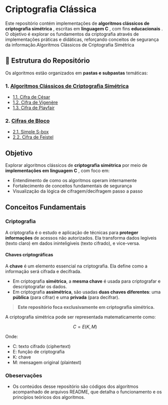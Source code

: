 # Criptografia Clássica

Este repositório contém implementações de **algoritmos clássicos de criptografia simétrica** , escritas em **linguagem C** , com fins **educacionais** . O objetivo é explorar os fundamentos da criptografia através de implementações práticas e didáticas, reforçando conceitos de segurança da informação.Algoritmos Clássicos de Criptografia Simétrica

## 📁 Estrutura do Repositório

Os algoritmos estão organizados em **pastas e subpastas** temáticas:

### 1. [Algoritmos Clássicos de Criptografia Simétrica](algoritmos-classicos)

- [1.1. Cifra de César](algoritmos-classicos/cifra-de-cesar)
- [1.2. Cifra de Vigenère](algoritmos-classicos/cifra-de-vigenere)
- [1.3. Cifra de Playfair](algoritmos-classicos/cifra-de-playfair)

### 2. [Cifras de Bloco](cifra-de-blocos/README.md)

- [2.1. Simple S-box](cifra-de-blocos/simple-s-box)
- [2.2. Cifra de Feistel](cifra-de-blocos/feistel)

## Objetivo

Explorar algoritmos clássicos de **criptografia simétrica** por meio de **implementações em linguagem C** , com foco em:

- Entendimento de como os algoritmos operam internamente
- Fortalecimento de conceitos fundamentais de segurança
- Visualização da lógica de cifragem/decifragem passo a passo

## Conceitos Fundamentais

### Criptografia

A criptografia é o estudo e aplicação de técnicas para **proteger informações** de acessos não autorizados. Ela transforma dados legíveis (texto claro) em dados ininteligíveis (texto cifrado), e vice-versa.

#### Chaves criptográficas

A **chave** é um elemento essencial na criptografia. Ela define como a informação será cifrada e decifrada.

- Em criptografia **simétrica**, a **mesma chave** é usada para criptografar e descriptografar os dados.
- Em criptografia **assimétrica**, são usadas **duas chaves diferentes**: uma **pública** (para cifrar) e uma **privada** (para decifrar).

> **Este repositório foca exclusivamente em criptografia simétrica.**

A criptografia simétrica pode ser representada matematicamente como:

$$
C = E(K, M)
$$

Onde:

- C: texto cifrado (ciphertext)
- E: função de criptografia
- K: chave
- M: mensagem original (plaintext)

### Obeservações

- Os conteúdos desse repositório são códigos dos algoritmos acompanhado de arquivos README, que detalha o funcionamento e os princípios teóricos dos algoritmos.
